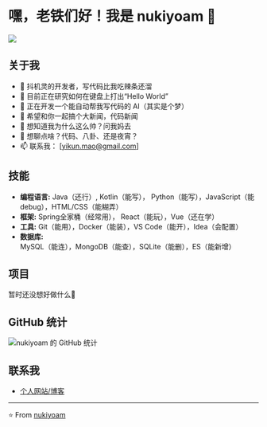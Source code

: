 # 嘿，老铁们好！我是 nukiyoam 👋

![](https://komarev.com/ghpvc/?username=nukiyoam&color=green&abbreviated=true)

## 关于我

- 🎉 抖机灵的开发者，写代码比我吃辣条还溜
- 🌱 目前正在研究如何在键盘上打出“Hello World”
- 🔭 正在开发一个能自动帮我写代码的 AI（其实是个梦）
- 👯 希望和你一起搞个大新闻，代码新闻
- 🤔 想知道我为什么这么帅？问我妈去
- 💬 想聊点啥？代码、八卦、还是夜宵？
- 📫 联系我： [yikun.mao@gmail.com]

## 技能

- **编程语言:** Java（还行）, Kotlin（能写）， Python（能写），JavaScript（能 debug），HTML/CSS（能糊弄）
- **框架:** Spring全家桶（经常用）， React（能玩），Vue（还在学）
- **工具:** Git（能用），Docker（能装），VS Code（能开），Idea（会配置）
- **数据库:** MySQL（能连），MongoDB（能查），SQLite（能删），ES（能新增）

## 项目

暂时还没想好做什么🤔

## GitHub 统计

![nukiyoam 的 GitHub 统计](https://github-readme-stats.vercel.app/api?username=nukiyoam&show_icons=true&theme=radical)

## 联系我

- [个人网站/博客](你的个人网站或博客链接)

---

⭐️ From [nukiyoam](https://github.com/nukiyoam)
